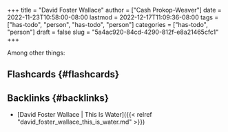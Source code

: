 +++
title = "David Foster Wallace"
author = ["Cash Prokop-Weaver"]
date = 2022-11-23T10:58:00-08:00
lastmod = 2022-12-17T11:09:36-08:00
tags = ["has-todo", "person", "has-todo", "person"]
categories = ["has-todo", "person"]
draft = false
slug = "5a4ac920-84cd-4290-812f-e8a21465cfc1"
+++

Among other things:


## Flashcards {#flashcards}


## Backlinks {#backlinks}

-   [David Foster Wallace | This Is Water]({{< relref "david_foster_wallace_this_is_water.md" >}})
